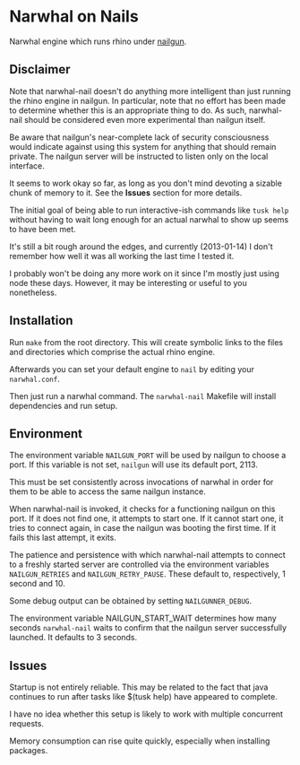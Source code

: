 Narwhal on Nails
================

Narwhal engine which runs rhino under [nailgun](http://martiansoftware.com/nailgun/index.html).


Disclaimer
----------

Note that narwhal-nail doesn't do anything more intelligent than just
  running the rhino engine in nailgun.
In particular, note that no effort has been made
  to determine whether this is an appropriate thing to do.
As such, narwhal-nail should be considered even more experimental
  than nailgun itself.

Be aware that nailgun's near-complete lack of security consciousness would
  indicate against using this system for anything that should remain private.
The nailgun server will be instructed to listen only on the local interface.

It seems to work okay so far,
  as long as you don't mind devoting a sizable chunk of memory to it.
See the **Issues** section for more details.

The initial goal of being able to run interactive-ish commands
  like `tusk help` without having to wait long enough
  for an actual narwhal to show up seems to have been met.

It's still a bit rough around the edges, and currently
  (2013-01-14) I don't remember how well it was all working
  the last time I tested it.

I probably won't be doing any more work on it
  since I'm mostly just using node these days.
  However, it may be interesting or useful to you nonetheless.

Installation
------------

Run `make` from the root directory.
This will create symbolic links to the files and directories
  which comprise the actual rhino engine.

Afterwards you can set your default engine to `nail`
  by editing your `narwhal.conf`.

Then just run a narwhal command.
The `narwhal-nail` Makefile will install dependencies and run setup.


Environment
-----------

The environment variable `NAILGUN_PORT`
  will be used by nailgun to choose a port.
If this variable is not set, `nailgun` will use its default port, 2113.

This must be set consistently across invocations of narwhal
  in order for them to be able to access the same nailgun instance.

When narwhal-nail is invoked, it checks for a functioning nailgun on this port.
If it does not find one, it attempts to start one.
If it cannot start one, it tries to connect again,
  in case the nailgun was booting the first time.
If it fails this last attempt, it exits.

The patience and persistence with which narwhal-nail attempts to
  connect to a freshly started server are controlled
  via the environment variables `NAILGUN_RETRIES` and `NAILGUN_RETRY_PAUSE`.
These default to, respectively, 1 second and 10.

Some debug output can be obtained by setting `NAILGUNNER_DEBUG`.

The environment variable NAILGUN_START_WAIT determines how many seconds
  `narwhal-nail` waits to confirm that the nailgun server successfully launched.
It defaults to 3 seconds.


Issues
------

Startup is not entirely reliable.
This may be related to the fact that
  java continues to run after tasks like $(tusk help) have appeared to complete.

I have no idea whether this setup is likely to work
  with multiple concurrent requests.

Memory consumption can rise quite quickly, especially when installing packages.
